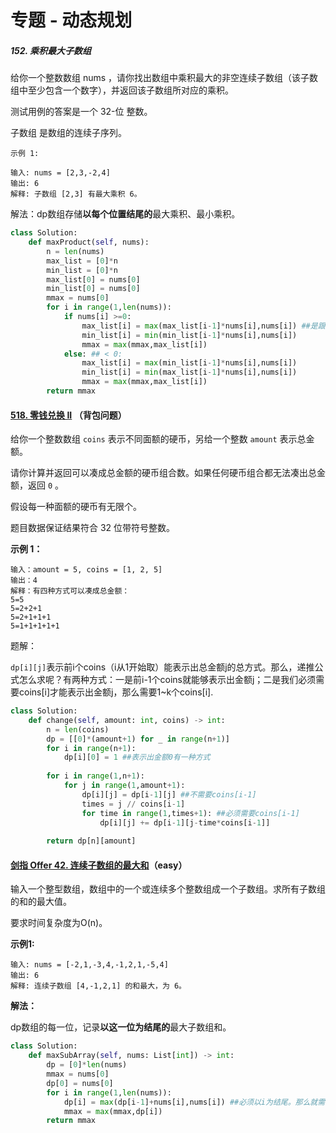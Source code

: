 # 专题 - 动态规划

##### 152. 乘积最大子数组

给你一个整数数组 nums ，请你找出数组中乘积最大的非空连续子数组（该子数组中至少包含一个数字），并返回该子数组所对应的乘积。

测试用例的答案是一个 32-位 整数。

子数组 是数组的连续子序列。

```
示例 1:

输入: nums = [2,3,-2,4]
输出: 6
解释: 子数组 [2,3] 有最大乘积 6。
```

解法：dp数组存储**以每个位置结尾的**最大乘积、最小乘积。

```python
class Solution:
    def maxProduct(self, nums):
        n = len(nums)
        max_list = [0]*n
        min_list = [0]*n
        max_list[0] = nums[0]
        min_list[0] = nums[0]
        mmax = nums[0]
        for i in range(1,len(nums)):
            if nums[i] >=0:
                max_list[i] = max(max_list[i-1]*nums[i],nums[i]) ##是跟前面的一起乘，还是把前面都扔了？
                min_list[i] = min(min_list[i-1]*nums[i],nums[i])
                mmax = max(mmax,max_list[i])
            else: ## < 0:
                max_list[i] = max(min_list[i-1]*nums[i],nums[i])
                min_list[i] = min(max_list[i-1]*nums[i],nums[i])
                mmax = max(mmax,max_list[i])
        return mmax
```



#### [518. 零钱兑换 II](https://leetcode-cn.com/problems/coin-change-2/) （背包问题）

给你一个整数数组 `coins` 表示不同面额的硬币，另给一个整数 `amount` 表示总金额。

请你计算并返回可以凑成总金额的硬币组合数。如果任何硬币组合都无法凑出总金额，返回 `0` 。

假设每一种面额的硬币有无限个。 

题目数据保证结果符合 32 位带符号整数。

**示例 1：**

```
输入：amount = 5, coins = [1, 2, 5]
输出：4
解释：有四种方式可以凑成总金额：
5=5
5=2+2+1
5=2+1+1+1
5=1+1+1+1+1
```

题解：

`dp[i][j]`表示前i个coins（i从1开始取）能表示出总金额j的总方式。那么，递推公式怎么求呢？有两种方式：一是前i-1个coins就能够表示出金额j；二是我们必须需要coins[i]才能表示出金额j，那么需要1~k个coins[i].

```python
class Solution:
    def change(self, amount: int, coins) -> int:
        n = len(coins)
        dp = [[0]*(amount+1) for _ in range(n+1)]
        for i in range(n+1):
            dp[i][0] = 1 ##表示出金额0有一种方式
            
        for i in range(1,n+1):
            for j in range(1,amount+1):
                dp[i][j] = dp[i-1][j] ##不需要coins[i-1]
                times = j // coins[i-1]
                for time in range(1,times+1): ##必须需要coins[i-1]
                    dp[i][j] += dp[i-1][j-time*coins[i-1]]
                
        return dp[n][amount]
```

#### [剑指 Offer 42. 连续子数组的最大和](https://leetcode-cn.com/problems/lian-xu-zi-shu-zu-de-zui-da-he-lcof/)（easy）

输入一个整型数组，数组中的一个或连续多个整数组成一个子数组。求所有子数组的和的最大值。

要求时间复杂度为O(n)。

**示例1:**

```
输入: nums = [-2,1,-3,4,-1,2,1,-5,4]
输出: 6
解释: 连续子数组 [4,-1,2,1] 的和最大，为 6。
```

**解法：**

dp数组的每一位，记录**以这一位为结尾的**最大子数组和。

```python
class Solution:
    def maxSubArray(self, nums: List[int]) -> int:
        dp = [0]*len(nums)
        mmax = nums[0]
        dp[0] = nums[0]
        for i in range(1,len(nums)):
            dp[i] = max(dp[i-1]+nums[i],nums[i]) ##必须以i为结尾。那么就需要考虑包括/不包括前面的部分。反正nums[i]都是一定要加上的。
            mmax = max(mmax,dp[i])
        return mmax
```



